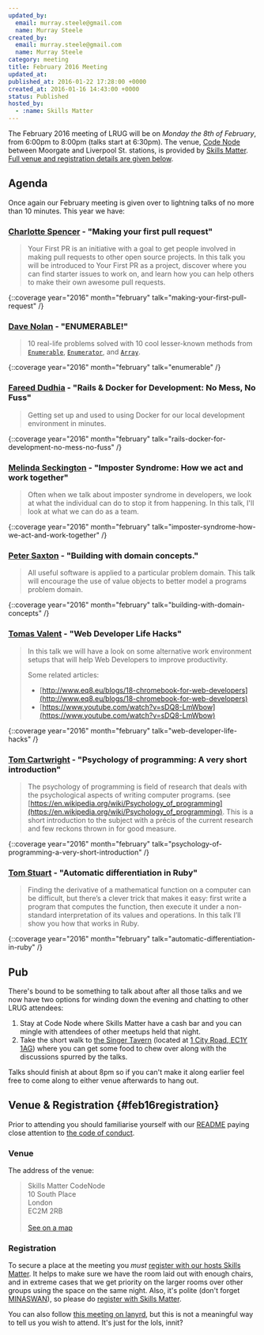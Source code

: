 ```yaml
---
updated_by:
  email: murray.steele@gmail.com
  name: Murray Steele
created_by:
  email: murray.steele@gmail.com
  name: Murray Steele
category: meeting
title: February 2016 Meeting
updated_at:
published_at: 2016-01-22 17:28:00 +0000
created_at: 2016-01-16 14:43:00 +0000
status: Published
hosted_by:
  - :name: Skills Matter
---
```


The February 2016 meeting of LRUG will be on *Monday the 8th of February*, from 6:00pm to 8:00pm (talks start at 6:30pm).  The venue, [Code Node](https://skillsmatter.com/locations/264-skills-matter-codenode) between Moorgate and Liverpool St. stations, is provided by [Skills Matter](http://www.skillsmatter.com).  [Full venue and registration details are given below](#feb16registration).

## Agenda

Once again our February meeting is given over to lightning talks of no more than 10 minutes.  This year we have:

### [Charlotte Spencer](http://www.charlotteis.co.uk/) - "Making your first pull request"

  > Your First PR is an initiative with a goal to get people involved in making
  > pull requests to other open source projects. In this talk you will be
  > introduced to Your First PR as a project, discover where you can find
  > starter issues to work on, and learn how you can help others to make their
  > own awesome pull requests.

{::coverage year="2016" month="february" talk="making-your-first-pull-request" /}

### [Dave Nolan](http://kapoq.com/) - "ENUMERABLE!"

  > 10 real-life problems solved with 10 cool lesser-known methods from
  > [`Enumerable`](http://ruby-doc.org/core-2.3.0/Enumerable.html),
  > [`Enumerator`](http://ruby-doc.org/core-2.3.0/Enumerator.html),
  > and [`Array`](http://ruby-doc.org/core-2.3.0/Array.html).

{::coverage year="2016" month="february" talk="enumerable" /}

### [Fareed Dudhia](https://twitter.com/fmdud) - "Rails & Docker for Development: No Mess, No Fuss"

  > Getting set up and used to using Docker for our local development
  > environment in minutes.

{::coverage year="2016" month="february" talk="rails-docker-for-development-no-mess-no-fuss" /}

### [Melinda Seckington](https://www.missgeeky.com) - "Imposter Syndrome: How we act and work together"

  > Often when we talk about imposter syndrome in developers, we look at what
  > the individual can do to stop it from happening. In this talk, I'll look
  > at what we can do as a team.

{::coverage year="2016" month="february" talk="imposter-syndrome-how-we-act-and-work-together" /}

### [Peter Saxton](https://twitter.com/crowdhailer) - "Building with domain concepts."

  > All useful software is applied to a particular problem domain. This talk
  > will encourage the use of value objects to better model a programs problem
  > domain.

{::coverage year="2016" month="february" talk="building-with-domain-concepts" /}

### [Tomas Valent](http://www.eq8.eu/) - "Web Developer Life Hacks"

  > In this talk we will have a look on some alternative work environment
  > setups that will help Web Developers to improve productivity.
  >
  > Some related articles:
  >
  > * [http://www.eq8.eu/blogs/18-chromebook-for-web-developers](http://www.eq8.eu/blogs/18-chromebook-for-web-developers)
  > * [https://www.youtube.com/watch?v=sDQ8-LmWbow](https://www.youtube.com/watch?v=sDQ8-LmWbow)

{::coverage year="2016" month="february" talk="web-developer-life-hacks" /}

### [Tom Cartwright](http://www.tomcartwright.net/) - "Psychology of programming: A very short introduction"

  > The psychology of programming is field of research that deals with the
  > psychological aspects of writing computer programs. (see
  > [https://en.wikipedia.org/wiki/Psychology_of_programming](https://en.wikipedia.org/wiki/Psychology_of_programming). This is a short
  > introduction to the subject with a précis of the current research and few
  > reckons thrown in for good measure.

{::coverage year="2016" month="february" talk="psychology-of-programming-a-very-short-introduction" /}

### [Tom Stuart](http://codon.com) - "Automatic differentiation in Ruby"

  > Finding the derivative of a mathematical function on a computer can be
  > difficult, but there’s a clever trick that makes it easy: first write a
  > program that computes the function, then execute it under a non-standard
  > interpretation of its values and operations. In this talk I’ll show you how
  > that works in Ruby.

{::coverage year="2016" month="february" talk="automatic-differentiation-in-ruby" /}

## Pub

There's bound to be something to talk about after all those talks and we now have two options for winding down the evening and chatting to other LRUG attendees:

1. Stay at Code Node where Skills Matter have a cash bar and you can mingle with attendees of other meetups held that night.
2. Take the short walk to [the Singer Tavern](http://singertavern.com/) (located at [1 City Road, EC1Y 1AG](https://goo.gl/maps/w9kPu)) where you can get some food to chew over along with the discussions spurred by the talks.

Talks should finish at about 8pm so if you can't make it along earlier feel free to come along to either venue afterwards to hang out.

## Venue & Registration {#feb16registration}

Prior to attending you should familiarise yourself with our [README](http://readme.lrug.org/) paying close attention to [the code of conduct](http://readme.lrug.org/#code-of-conduct).

### Venue

The address of the venue:

> Skills Matter CodeNode<br/>10 South Place<br/>London<br/>EC2M 2RB<br/><br/>[See on a map](https://goo.gl/maps/ONJT4)

### Registration

To secure a place at the meeting you *must* [register with our hosts Skills Matter](https://skillsmatter.com/meetups/7698-lrug-february-2016-lightning-talks-meeting).  It helps to make sure we have the room laid out with enough chairs, and in extreme cases that we get priority on the larger rooms over other groups using the space on the same night.  Also, it's polite (don't forget [MINASWAN](https://en.wikipedia.org/wiki/MINASWAN)), so please do [register with Skills Matter](https://skillsmatter.com/meetups/7698-lrug-february-2016-lightning-talks-meeting).

You can also follow [this meeting on lanyrd](http://lanyrd.com/2016/lrug-february/), but this is not a meaningful way to tell us you wish to attend.  It's just for the lols, innit?
